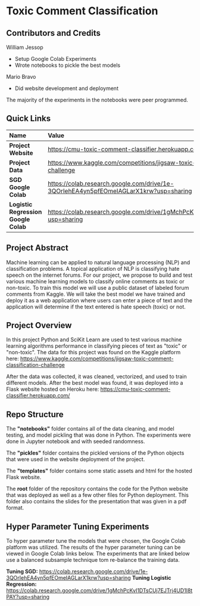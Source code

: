 # Toxic Comment Classification

## Contributors and Credits
William Jessop
- Setup Google Colab Experiments
- Wrote notebooks to pickle the best models

Mario Bravo
- Did website development and deployment

The majority of the experiments in the notebooks were peer programmed.

## Quick Links
| Name                | Value                                           |
| :------------------ | :---------------------------------------------  |
| **Project Website**    | https://cmu-toxic-comment-classifier.herokuapp.com/           |
| **Project Data**    | https://www.kaggle.com/competitions/jigsaw-toxic-comment-classification-challenge           |
| **SGD Google Colab**    | https://colab.research.google.com/drive/1e-3QOrIehEA4yn5pfEOmeIAGLarX1krw?usp=sharing           |
| **Logistic Regression Google Colab**    | https://colab.research.google.com/drive/1gMchPcKvI1DTsCUj7EJTrj4UD1I8tPAY?usp=sharing           |

## Project Abstract
Machine learning can be applied to natural language processing (NLP) and classification problems. A topical application of NLP is classifying hate speech on the internet forums. For our project, we propose to build and test various machine learning models to classify online comments as toxic or non-toxic. To train this model we will use a public dataset of labeled forum comments from Kaggle. We will take the best model we have trained and deploy it as a web application where users can enter a piece of text and the application will determine if the text entered is hate speech (toxic) or not.

## Project Overview
In this project Python and SciKit Learn are used to test various machine learning algorithms performance in classifying pieces of text as "toxic" or "non-toxic". 
The data for this project was found on the Kaggle platform here: https://www.kaggle.com/competitions/jigsaw-toxic-comment-classification-challenge

After the data was collected, it was cleaned, vectorized, and used to train different models. After the best model was found, it was deployed into a Flask website hosted on Heroku here: https://cmu-toxic-comment-classifier.herokuapp.com/

## Repo Structure
The **"notebooks"** folder contains all of the data cleaning, and model testing, and model pickling that was done in Python. The experiments were done in Jupyter notebook and with seeded randomness. 

The **"pickles"** folder contains the pickled versions of the Python objects that were used in the website deployment of the project.

The **"templates"** folder contains some static assets and html for the hosted Flask website.

The **root** folder of the repository contains the code for the Python website that was deployed as well as a few other files for Python deployment. This folder also contains the slides for the presentation that was given in a pdf format.

## Hyper Parameter Tuning Experiments
To hyper parameter tune the models that were chosen, the Google Colab platform was utilized. The results of the hyper parameter tuning can be viewed in Google Colab links below. 
The experiments that are linked below use a balanced subsample technique tom re-balance the training data.

**Tuning SGD:** https://colab.research.google.com/drive/1e-3QOrIehEA4yn5pfEOmeIAGLarX1krw?usp=sharing
**Tuning Logistic Regression:** https://colab.research.google.com/drive/1gMchPcKvI1DTsCUj7EJTrj4UD1I8tPAY?usp=sharing